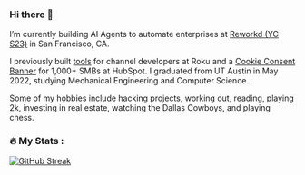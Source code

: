### Hi there 👋

I’m currently building AI Agents to automate enterprises at [Reworkd (YC S23)](https://reworkd.ai/) in San Francisco, CA.

I previously built [tools](https://developer.roku.com/docs/developer-program/dev-tools/resource-monitor.md) for channel developers at Roku and a [Cookie Consent Banner](https://knowledge.hubspot.com/privacy-and-consent/customize-your-cookie-tracking-settings-and-consent-banner) for 1,000+ SMBs at HubSpot. I graduated from UT Austin in May 2022, studying Mechanical Engineering and Computer Science.

Some of my hobbies include hacking projects, working out, reading, playing 2k, investing in real estate, watching the Dallas Cowboys, and playing chess.

### :fire: My Stats :
[![GitHub Streak](https://streak-stats.demolab.com?user=shahrishabh7&mode=weekly)](https://git.io/streak-stats)
